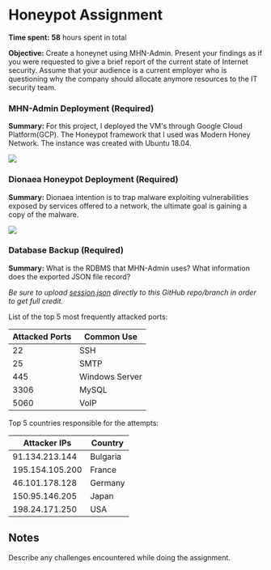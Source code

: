 # Honeypot Assignment

**Time spent:** **58** hours spent in total

**Objective:** Create a honeynet using MHN-Admin. Present your findings as if you were requested to give a brief report of the current state of Internet security. Assume that your audience is a current employer who is questioning why the company should allocate anymore resources to the IT security team.

### MHN-Admin Deployment (Required)

**Summary:** For this project, I deployed the VM's through Google Cloud Platform(GCP). The Honeypot framework that I used was Modern Honey Network. The instance was created with Ubuntu 18.04.

<img src="mhn-admin.gif">

### Dionaea Honeypot Deployment (Required)

**Summary:** Dionaea intention is to trap malware exploiting vulnerabilities exposed by services offered to a network, the ultimate goal is gaining a copy of the malware.

<img src="dionaea-honeypot.gif">

### Database Backup (Required) 

**Summary:** What is the RDBMS that MHN-Admin uses? What information does the exported JSON file record?

*Be sure to upload [session.json](https://github.com/AtVict0r/CodePath_Cybersecurity_Week9_Project/blob/master/session.json) directly to this GitHub repo/branch in order to get full credit.*

List of the top 5 most frequently attacked ports:

| Attacked Ports        | Common Use     |
| --------------------- | -------------- |
| 22                    | SSH            |
| 25                    | SMTP           |
| 445                   | Windows Server |
| 3306                  | MySQL          |
| 5060                  | VoIP           |

Top 5 countries responsible for the attempts:

| Attacker IPs    | Country   |
| --------------  | --------- |
| 91.134.213.144  | Bulgaria  |
| 195.154.105.200 | France    |
| 46.101.178.128  | Germany   |
| 150.95.146.205  | Japan     |
| 198.24.171.250  | USA       |

## Notes

Describe any challenges encountered while doing the assignment.
